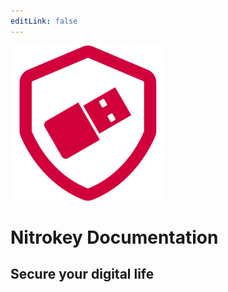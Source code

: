 ```yaml
---
editLink: false
---
```

![img](/logo.klein.png)

# Nitrokey Documentation
## Secure your digital life